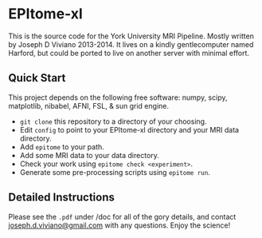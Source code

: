 # EPItome-xl

This is the source code for the York University MRI Pipeline. Mostly written by Joseph D Viviano 2013-2014. It lives on a kindly gentlecomputer named Harford, but could be ported to live on another server with minimal effort.

## Quick Start
This project depends on the following free software: numpy, scipy, matplotlib, nibabel, AFNI, FSL, & sun grid engine.

+ `git clone` this repository to a directory of your choosing.
+ Edit `config` to point to your EPItome-xl directory and your MRI data directory.
+ Add `epitome` to your path.
+ Add some MRI data to your data directory.
+ Check your work using `epitome check <experiment>`.
+ Generate some pre-processing scripts using `epitome run`.

## Detailed Instructions
Please see the `.pdf` under /doc for all of the gory details, and contact joseph.d.viviano@gmail.com with any questions. Enjoy the science!


